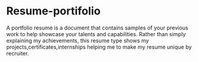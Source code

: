 # Resume-portifolio
A portfolio resume is a document that contains samples of your previous work to help showcase your talents and capabilities. Rather than simply explaining my  achievements, this resume type shows my projects,certificates,internships  helping me to make my resume unique by recruiter.
